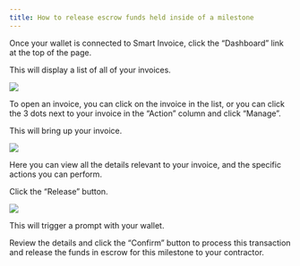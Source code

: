 ```yaml
---
title: How to release escrow funds held inside of a milestone
---
```


Once your wallet is connected to Smart Invoice, click the “Dashboard” link at the top of the page.

This will display a list of all of your invoices.

<img src="/screenshots/smart-invoice-manage-invoice.png" />

To open an invoice, you can click on the invoice in the list, or you can click the 3 dots next to your invoice in the “Action” column and click “Manage”.

This will bring up your invoice.

<img src="/screenshots/smart-invoice-client-view-of-invoice.png" />

Here you can view all the details relevant to your invoice, and the specific actions you can perform. 

Click the “Release” button.

<img src="/screenshots/client-releases-funds-1.png" />

This will trigger a prompt with your wallet.

Review the details and click the “Confirm” button to process this transaction and release the funds in escrow for this milestone to your contractor.
